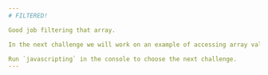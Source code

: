 ```yaml
---
# FILTERED!

Good job filtering that array.

In the next challenge we will work on an example of accessing array values.

Run `javascripting` in the console to choose the next challenge.
---
```

